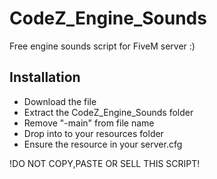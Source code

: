 # CodeZ_Engine_Sounds
Free engine sounds script for FiveM server :)

Installation
------------
- Download the file
- Extract the CodeZ_Engine_Sounds folder 
- Remove "-main" from file name
- Drop into to your resources folder
- Ensure the resource in your server.cfg

!DO NOT COPY,PASTE OR SELL THIS SCRIPT!
